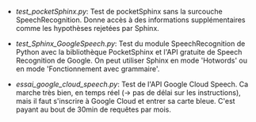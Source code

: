 * *test_pocketSphinx.py*: Test de pocketSphinx sans la surcouche SpeechRecognition. Donne accès à  des informations supplémentaires comme les hypothèses rejetées par Sphinx.

* *test_Sphinx_GoogleSpeech.py*: Test du module SpeechRecognition de Python avec la bibliothèque PocketSphinx et l'API gratuite de Speech Recognition de Google. On peut utiliser Sphinx en mode 'Hotwords' ou en mode 'Fonctionnement avec grammaire'.

* *essai_google_cloud_speech.py*: Test de l'API Google Cloud Speech. Ca marche très bien, en temps réel (-> pas de délai sur les instructions), mais il faut s'inscrire à Google Cloud et entrer sa carte bleue. C'est payant au bout de 30min de requêtes par mois.
